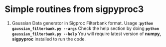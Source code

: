 # Simple routines from sigpyproc3
1) Gaussian Data generator in Sigproc Filterbank format.
Usage :**`python gaussian_filterbank.py --args`**
Check the help section by doing **`python gaussian_filterbank.py --help`**
You will require latest version of **numpy, sigpyproc** installed to run the code.
